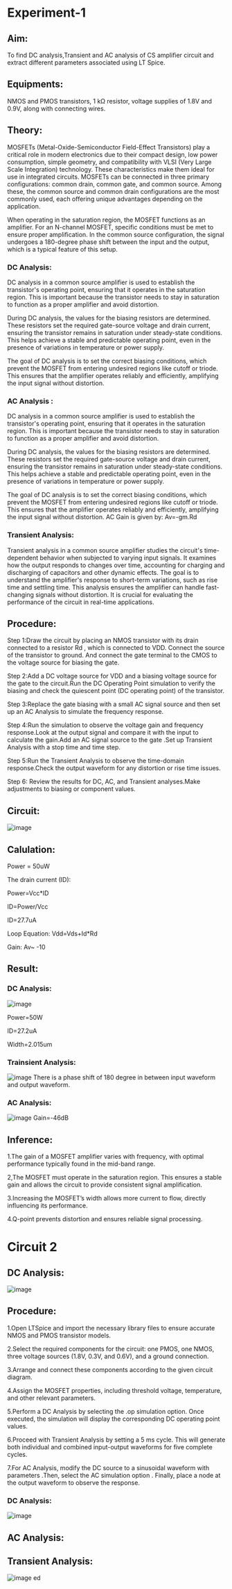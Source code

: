 # Experiment-1
## Aim:
To find DC analysis,Transient and AC analysis of CS amplifier circuit and extract different parameters associated using LT Spice.
## Equipments:
 NMOS and PMOS transistors,  1 kΩ resistor, voltage supplies of 1.8V and 0.9V, along with connecting wires.
## Theory:
MOSFETs (Metal-Oxide-Semiconductor Field-Effect Transistors) play a critical role in modern electronics due to their compact design, low power consumption, simple geometry, and compatibility with VLSI (Very Large Scale Integration) technology. These characteristics make them ideal for use in integrated circuits.
MOSFETs can be connected in three primary configurations: common drain, common gate, and common source. Among these, the common source and common drain configurations are the most commonly used, each offering unique advantages depending on the application.

When operating in the saturation region, the MOSFET functions as an amplifier. For an N-channel MOSFET, specific conditions must be met to ensure proper amplification. In the common source configuration, the signal undergoes a 180-degree phase shift between the input and the output, which is a typical feature of this setup.
### DC Analysis:
DC analysis in a common source amplifier is used to establish the transistor's operating point, ensuring that it operates in the saturation region. This is important because the transistor needs to stay in saturation to function as a proper amplifier and avoid distortion.

During DC analysis, the values for the biasing resistors are determined. These resistors set the required gate-source voltage and drain current, ensuring the transistor remains in saturation under steady-state conditions. This helps achieve a stable and predictable operating point, even in the presence of variations in temperature or power supply.

The goal of DC analysis is to set the correct biasing conditions, which prevent the MOSFET from entering undesired regions like cutoff or triode. This ensures that the amplifier operates reliably and efficiently, amplifying the input signal without distortion.

### AC Analysis :
DC analysis in a common source amplifier is used to establish the transistor's operating point, ensuring that it operates in the saturation region. This is important because the transistor needs to stay in saturation to function as a proper amplifier and avoid distortion.

During DC analysis, the values for the biasing resistors are determined. These resistors set the required gate-source voltage and drain current, ensuring the transistor remains in saturation under steady-state conditions. This helps achieve a stable and predictable operating point, even in the presence of variations in temperature or power supply.

The goal of DC analysis is to set the correct biasing conditions, which prevent the MOSFET from entering undesired regions like cutoff or triode. This ensures that the amplifier operates reliably and efficiently, amplifying the input signal without distortion.
  AC Gain is given by: Av=-gm.Rd
### Transient Analysis:
  Transient analysis in a common source amplifier studies the circuit's time-dependent behavior when subjected to varying input signals. It examines how the output responds to changes over time, accounting for charging and discharging of capacitors and other dynamic effects. The goal is to understand the amplifier's response to short-term variations, such as rise time and settling time. This analysis ensures the amplifier can handle fast-changing signals without distortion. It is crucial for evaluating the performance of the circuit in real-time applications.
## Procedure:
Step 1:Draw the circuit by placing an NMOS transistor with its drain connected to a resistor 
Rd , which is connected to VDD. Connect the source of the transistor to ground.
And connect the gate terminal to the CMOS to the voltage source for biasing the gate.

Step 2:Add a DC voltage source for VDD and a biasing voltage source for the gate to the circuit.Run the DC Operating Point simulation to verify the biasing and check the quiescent point (DC operating point) of the transistor.


Step 3:Replace the gate biasing with a small AC signal source and then set up an AC Analysis to simulate the frequency response.

Step 4:Run the simulation to observe the voltage gain and frequency response.Look at the output signal and compare it with the input to calculate the gain.Add an AC signal source to the gate .Set up Transient Analysis with a stop time and time step.

Step 5:Run the Transient Analysis to observe the time-domain response.Check the output waveform for any distortion or rise time issues.

Step 6:  Review the results for DC, AC, and Transient analyses.Make adjustments to biasing or component values.

## Circuit:
![image](https://github.com/user-attachments/assets/46add1b1-fa11-4674-8bbf-4727e428fba2)

## Calulation:
Power = 50uW

The drain current (ID):

Power=Vcc*ID

ID=Power/Vcc

ID=27.7uA

Loop Equation: Vdd=Vds+Id*Rd

Gain: Av~ -10

## Result:
### DC Analysis:
![image](https://github.com/user-attachments/assets/e8aa518e-870e-4765-a5a4-aa471d5e71d4)

Power=50W

ID=27.2uA

Width=2.015um

### Trainsient Analysis:
![image](https://github.com/user-attachments/assets/cbe9d184-526c-4c54-ad39-5aa30faef752)
There is a phase shift of 180 degree in between input waveform and output waveform.

### AC Analysis:
![image](https://github.com/user-attachments/assets/35e42c62-4293-40a4-8615-7ed607cb9af7)
Gain=-46dB

## Inference:
1.The gain of a MOSFET amplifier varies with frequency, with optimal performance typically found in the mid-band range.

2,The MOSFET must operate in the saturation region. This ensures a stable gain and allows the circuit to provide consistent signal amplification.

3.Increasing the MOSFET’s width allows more current to flow, directly influencing its performance.

4.Q-point prevents distortion and ensures reliable signal processing.
# Circuit 2
## DC Analysis:
![image](https://github.com/user-attachments/assets/fd4d05a6-f15c-4b0e-9e7f-20e0ef5dc1b1)
## Procedure:

1.Open LTSpice and import the necessary library files to ensure accurate NMOS and PMOS transistor models.


2.Select the required components for the circuit: one PMOS, one NMOS, three voltage sources (1.8V, 0.3V, and 0.6V), and a ground connection.


3.Arrange and connect these components according to the given circuit diagram.


4.Assign the MOSFET properties, including threshold voltage, temperature, and other relevant parameters.


5.Perform a DC Analysis by selecting the .op simulation option. Once executed, the simulation will display the corresponding DC operating point values.


6.Proceed with Transient Analysis by setting a 5 ms cycle. This will generate both individual and combined input-output waveforms for five complete cycles.


7.For AC Analysis, modify the DC source to a sinusoidal waveform with parameters .Then, select the AC simulation option . Finally, place a node at the output waveform to observe the response.

### DC Analysis:
![image](https://github.com/user-attachments/assets/22db4ad5-fded-4d3f-b242-90df087d8d6f)
## AC Analysis:
## Transient Analysis:
![image](https://github.com/user-attachments/assets/45bcf003-731f-47bf-bf6f-e23f94317bbd)
ed






​
 






